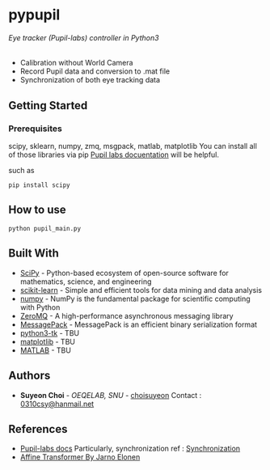 # pypupil
###### Eye tracker (Pupil-labs) controller in Python3
- Calibration without World Camera
- Record Pupil data and conversion to .mat file
- Synchronization of both eye tracking data

## Getting Started



### Prerequisites
scipy, sklearn, numpy, zmq, msgpack, matlab, matplotlib
You can install all of those libraries via pip
[Pupil labs docuentation](https://docs.pupil-labs.com/#developer-setup) will be helpful.

such as
```
pip install scipy
```


## How to use
```
python pupil_main.py
```

## Built With

* [SciPy](https://www.scipy.org/) - Python-based ecosystem of open-source software for mathematics, science, and engineering
* [scikit-learn](https://maven.apache.org/) - Simple and efficient tools for data mining and data analysis
* [numpy](https://scikit-learn.org/) - NumPy is the fundamental package for scientific computing with Python
* [ZeroMQ](https://zeromq.org/) - A high-performance asynchronous messaging library
* [MessagePack](https://msgpack.org/) - MessagePack is an efficient binary serialization format
* [python3-tk](#) - TBU
* [matplotlib](#) - TBU
* [MATLAB](#) - TBU

## Authors

* **Suyeon Choi** - *OEQELAB, SNU* - [choisuyeon](https://github.com/choisuyeon)
Contact : 0310csy@hanmail.net

## References
- [Pupil-labs docs](https://docs.pupil-labs.com/#developer-docs)
  Particularly, synchronization ref : [Synchronization](https://docs.pupil-labs.com/#multi-camera-synchronization)
- [Affine Transformer By Jarno Elonen](https://elonen.iki.fi/code/misc-notes/affine-fit/)
